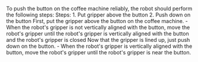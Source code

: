 To push the button on the coffee machine reliably, the robot should perform the following steps:
    Steps:  1. Put gripper above the button  2. Push down on the button
    First, put the gripper above the button on the coffee machine.
    - When the robot's gripper is not vertically aligned with the button, move the robot's gripper until the robot's gripper is vertically aligned with the button and the robot's gripper is closed
    Now that the gripper is lined up, just push down on the button.
    - When the robot's gripper is vertically aligned with the button, move the robot's gripper until the robot's gripper is near the button.